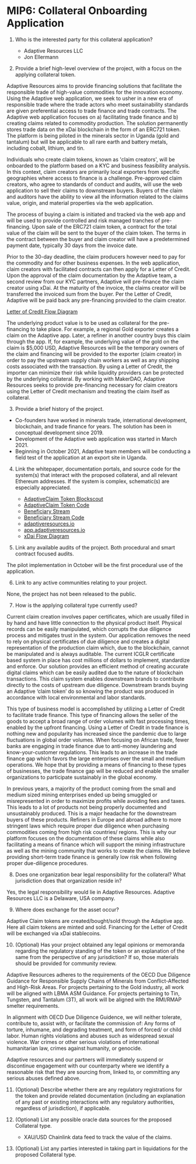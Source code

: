 # MIP6: Collateral Onboarding Application

1. Who is the interested party for this collateral application?
    - Adaptive Resources LLC
    - Jon Ellermann

2. Provide a brief high-level overview of the project, with a focus on the applying collateral token.

Adaptive Resources aims to provide financing solutions that facilitate the responsible trade of high-value commodities for the innovation economy. Using the Adaptive web application, we seek to usher in a new era of responsible trade where the trade actors who meet sustainability standards are given preferential access to trade finance and trade contracts. The Adaptive web application focuses on a) facilitating trade finance and b) creating claims related to commodity production. The solution permanently stores trade data on the xDai blockchain in the form of an ERC721 token. The platform is being piloted in the minerals sector in Uganda (gold and tantalum) but will be applicable to all rare earth and battery metals, including cobalt, lithium, and tin.  

Individuals who create claim tokens, known as 'claim creators', will be onboarded to the platform based on a KYC and business feasibility analysis. In this context, claim creators are primarily local exporters from specific geographies where access to finance is a challenge. Pre-approved claim creators, who agree to standards of conduct and audits, will use the web application to sell their claims to downstream buyers. Buyers of the claim and auditors have the ability to view all the information related to the claims value, origin, and material properties via the web application. 

The process of buying a claim is initiated and tracked via the web app and will be used to provide controlled and risk managed tranches of pre-financing. Upon sale of the ERC721 claim token, a contract for the total value of the claim will be sent to the buyer of the claim token. The terms in the contract between the buyer and claim creator will have a predetermined payment date, typically 30 days from the invoice date. 

Prior to the 30-day deadline, the claim producers however need to pay for the commodity and for other business expenses. In the web application, claim creators with facilitated contracts can then apply for a Letter of Credit. Upon the approval of the claim documentation by the Adaptive team, a second review from our KYC partners, Adaptive will pre-finance the claim creator using xDai. At the maturity of the invoice, the claims creator will be transferred the invoiced sum from the buyer. Per the Letter of Credit, Adaptive will be paid back any pre-financing provided to the claim creator. 

[Letter of Credit Flow Diagram](https://photos.app.goo.gl/LhGNADLx99Rt8ZqC9)

The underlying product value is to be used as collateral for the pre-financing to take place. For example, a regional Gold exporter creates a claim on the Adaptive app. Later, a refiner in another country buys this claim through the app. If, for example,  the underlying value of the gold on the claim is $5,000 USD, Adaptive Resources will be the temporary owners of the claim and financing will be provided to the exporter (claim creator) in order to pay the upstream supply chain workers as well as any shipping costs associated with the transaction. By using a Letter of Credit, the importer can minimize their risk while liquidity providers can be protected by the underlying collateral. By working with MakerDAO, Adaptive Resources seeks to provide pre-financing necessary for claim creators using the Letter of Credit mechanism and treating the claim itself as collateral. 

3. Provide a brief history of the project.

- Co-founders have worked in minerals trade, international development, blockchain, and trade finance for years. The solution has been in conceptual development since 2019.
- Development of the Adaptive web application was started in March 2021. 
- Beginning in October 2021, Adaptive team members will be conducting a field test of the application at an export site in Uganda.

4. Link the whitepaper, documentation portals, and source code for the system(s) that interact with the proposed collateral, and all relevant Ethereum addresses. If the system is complex, schematic(s) are especially appreciated.

    - [AdaptiveClaim Token Blockscout](https://blockscout.com/xdai/mainnet/tokens/0xcbca271EAa9626fd2ce76926c8e5DF3da42D1Ae4/token-transfers)
    - [AdaptiveClaim Token Code](https://github.com/PowVT/MIP6-adaptive-resources/blob/master/Contracts/ClaimToken.sol)
    - [Beneficiary Stream](https://blockscout.com/xdai/mainnet/address/0x9A83946b6a074E3A0187C23471dcb6a17d9b630A/transactions)
    - [Beneficiary Stream Code](https://github.com/PowVT/MIP6-adaptive-resources/blob/master/Contracts/BeneficiaryStream.sol)
    - [adaptiveresources.io](https://adaptiveresources.io)
    - [app.adaptiveresources.io](https://adaptive-claim.surge.sh)
    - [xDai Flow Diagram](https://photos.app.goo.gl/eTBWTbvw6SaHnPFk8)

5. Link any available audits of the project. Both procedural and smart contract focused audits.

The pilot implementation in October will be the first procedural use of the application. 

6. Link to any active communities relating to your project.

None, the project has not been released to the public.

7. How is the applying collateral type currently used?

Current claim creation involves paper certificates, which are usually filled in by hand and have little connection to the physical product itself. Physical records can be easily manipulated, which corrupts the due diligence process and mitigates trust in the system. Our application removes the need to rely on physical certificates of due diligence and creates a digital representation of the production claim which, due to the blockchain, cannot be manipulated and is always auditable. The current ICGLR certificate based system in place has cost millions of dollars to implement, standardize and enforce. Our solution provides an efficient method of creating accurate digital claims which can be easily audited due to the nature of blockchain transactions. This claim system enables downstream brands to contribute directly to the costs of upstream due diligence. Downstream brands buying an Adaptive ‘claim token’ do so knowing the product was produced in accordance with local environmental and labor standards.

This type of business model is accomplished by utilizing a Letter of Credit to facilitate trade finance. This type of financing allows the seller of the goods to accept a broad range of order volumes with fast processing times, enabled by the upfront financing. Using a Letter of Credit in trade finance is nothing new and popularity has increased since the pandemic due to large fluctuations in global order volumes.  When focusing on African trade, fewer banks are engaging in trade finance due to anti-money laundering and know-your-customer regulations. This leads to an increase in the trade finance gap which favors the large enterprises over the small and medium operations. We hope that by providing a means of financing to these types of businesses, the trade finance gap will be reduced and enable the smaller organizations to participate sustainably in the global economy. 

In previous years, a majority of the product coming from the small and medium sized mining enterprises ended up being smuggled or misrepresented in order to maximize profits while avoiding fees and taxes. This leads to a lot of products not being properly documented and unsustainably produced. This is a major headache for the downstream buyers of these products. Refiners in Europe and abroad adhere to more stringent laws which require proper due diligence when purchasing commodities coming from high risk countries/ regions. This is why our platform focuses on the documentation of these claims while also facilitating a means of finance which will support the mining infrastructure as well as the mining community that works to create the claims. We believe providing short-term trade finance is generally low risk when following proper due-diligence procedures.

8. Does one organization bear legal responsibility for the collateral? What jurisdiction does that organization reside in?

Yes, the legal responsibility would lie in Adaptive Resources. Adaptive Resources LLC is a Delaware, USA company.  

9. Where does exchange for the asset occur?

Adaptive Claim tokens are created/bought/sold through the Adaptive app. Here all claim tokens are minted and sold. Financing for the Letter of Credit will be exchanged via xDai stablecoins.

10. (Optional) Has your project obtained any legal opinions or memoranda regarding the regulatory standing of the token or an explanation of the same from the perspective of any jurisdiction? If so, those materials should be provided for community review.

Adaptive Resources adheres to the requirements of the OECD Due Diligence Guidance for Responsible Supply Chains of Minerals from Conflict-Affected and High-Risk Areas. For projects pertaining to the Gold industry, all work will be aligned with LBMA ASM Guidance. For projects pertaining to Tin, Tungsten, and Tantalum (3T), all work will be aligned with the RMI/RMAP smelter requirements.

In alignment with OECD Due Diligence Guidence, we will neither tolerate, contribute to, assist with, or facilitate the commission of: Any forms of torture, inhumane, and degrading treatment, and form of forced/ or child labor. Human rights violations and abuses such as widespread sexual violence. War crimes or other serious violations of international humanitarian law, crimes against humanity, or genocide. 

Adaptive resources and our partners will immediately suspend or discontinue engagement with our counterparty where we identify a reasonable risk that they are sourcing from, linked to, or committing any serious abuses defined above. 

11. (Optional) Describe whether there are any regulatory registrations for the token and provide related documentation (including an explanation of any past or existing interactions with any regulatory authorities, regardless of jurisdiction), if applicable.

12. (Optional) List any possible oracle data sources for the proposed Collateral type.
    - XAU/USD Chainlink data feed to track the value of the claims.

13. (Optional) List any parties interested in taking part in liquidations for the proposed Collateral type.

